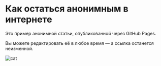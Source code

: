 # Как остаться анонимным в интернете

Это пример анонимной статьи, опубликованной через GitHub Pages.

Вы можете редактировать её в любое время — а ссылка останется неизменной.

![cat](https://placekitten.com/600/300)
